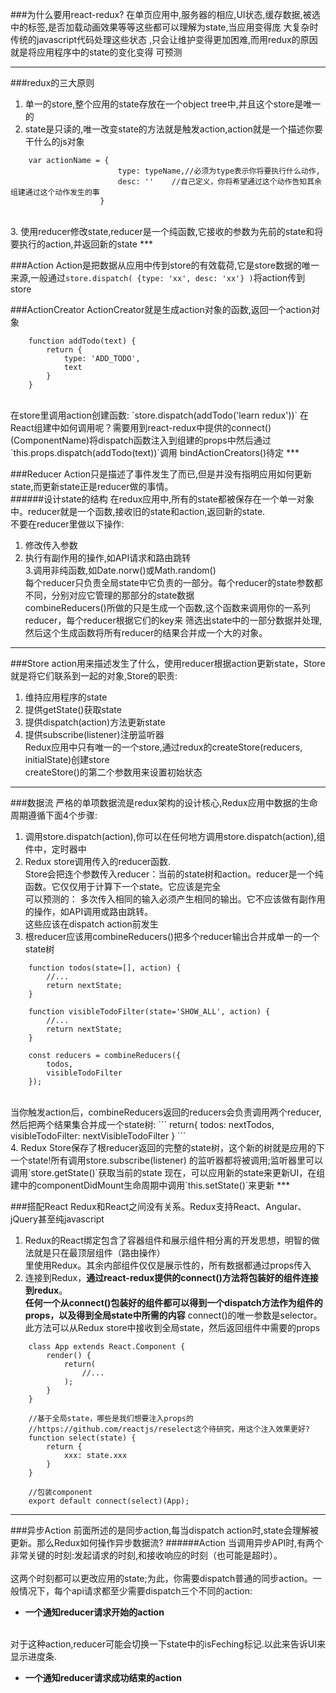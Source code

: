 ###为什么要用react-redux?
		在单页应用中,服务器的相应,UI状态,缓存数据,被选中的标签,是否加载动画效果等等这些都可以理解为state,当应用变得庞
		大复杂时传统的javascript代码处理这些状态 ,只会让维护变得更加困难,而用redux的原因就是将应用程序中的state的变化变得
		可预测
***

###redux的三大原则
1. 单一的store,整个应用的state存放在一个object tree中,并且这个store是唯一的
2. state是只读的,唯一改变state的方法就是触发action,action就是一个描述你要干什么的js对象    
```
	var actionName = { 
						type: typeName,//必须为type表示你将要执行什么动作,
						desc: ''	//自己定义，你将希望通过这个动作告知其余组建通过这个动作发生的事
					}
```
<br>
3. 使用reducer修改state,reducer是一个纯函数,它接收的参数为先前的state和将要执行的action,并返回新的state
***

###Action
Action是把数据从应用中传到store的有效载荷,它是store数据的唯一来源,一般通过`store.dispatch( {type: 'xx', desc: 'xx'} )`将action传到store
     
###ActionCreator
ActionCreator就是生成action对象的函数,返回一个action对象
```
	function addTodo(text) {
		return {
			type: 'ADD_TODO',
			text
		}
	}
```
<br>
在store里调用action创建函数: `store.dispatch(addTodo('learn redux'))`   
在React组建中如何调用呢？需要用到react-redux中提供的connect()(ComponentName)将dispatch函数注入到组建的props中然后通过    
`this.props.dispatch(addTodo(text))`调用    
bindActionCreators()待定
***

###Reducer
Action只是描述了事件发生了而已,但是并没有指明应用如何更新state,而更新state正是reducer做的事情。    
######设计state的结构
在redux应用中,所有的state都被保存在一个单一对象中。reducer就是一个函数,接收旧的state和action,返回新的state.    
不要在reducer里做以下操作:    
1. 修改传入参数    
2. 执行有副作用的操作,如API请求和路由跳转    
3.调用非纯函数,如Date.norw()或Math.random()       
		每个reducer只负责全局state中它负责的一部分。每个reducer的state参数都不同，分别对应它管理的那部分的state数据     
		combineReducers()所做的只是生成一个函数,这个函数来调用你的一系列reducer，每个reducer根据它们的key来
		筛选出state中的一部分数据并处理,然后这个生成函数将所有reducer的结果合并成一个大的对象。
***

###Store
action用来描述发生了什么，使用reducer根据action更新state，Store就是将它们联系到一起的对象,Store的职责:    
1. 维持应用程序的state    
2. 提供getState()获取state    
3. 提供dispatch(action)方法更新state    
4. 提供subscribe(listener)注册监听器    
Redux应用中只有唯一的一个store,通过redux的createStore(reducers, initialState)创建store    
createStore()的第二个参数用来设置初始状态    
***

###数据流
严格的单项数据流是redux架构的设计核心,Redux应用中数据的生命周期遵循下面4个步骤:   
1. 调用store.dispatch(action),你可以在任何地方调用store.dispatch(action),组件中，定时器中    
2. Redux store调用传入的reducer函数.      
		Store会把连个参数传入reducer：当前的state树和action。reducer是一个纯函数。它仅仅用于计算下一个state。它应该是完全    
		可以预测的：    多次传入相同的输入必须产生相同的输出。它不应该做有副作用的操作，如API调用或路由跳转。    
		这些应该在dispatch action前发生    
3. 根reducer应该用combineReducers()把多个reducer输出合并成单一的一个state树
```
	function todos(state=[], action) {
		//...
		return nextState;
	}
	
	function visibleTodoFilter(state='SHOW_ALL', action) {
		//...
		return nextState;
	}
	
	const reducers = combineReducers({
		todos,
		visibleTodoFilter
	});
```
<br>
当你触发action后，combineReducers返回的reducers会负责调用两个reducer,然后把两个结果集合并成一个state树:    
```
	return{
		todos: nextTodos,
		visibleTodoFilter: nextVisibleTodoFilter
	}
```
<br>
4. 	Redux Store保存了根reducer返回的完整的state树，这个新的树就是应用的下一个state!所有调用store.subscribe(listener)   
的监听器都将被调用;监听器里可以调用`store.getState()`获取当前的state   
现在，可以应用新的state来更新UI，在组建中的componentDidMount生命周期中调用`this.setState()`来更新		
***

###搭配React
Redux和React之间没有关系。Redux支持React、Angular、jQuery甚至纯javascript    
1. Redux的React绑定包含了容器组件和展示组件相分离的开发思想，明智的做法就是只在最顶层组件（路由操作）    
里使用Redux。其余内部组件仅仅是展示性的，所有数据都通过props传入    
2. 连接到Redux，**通过react-redux提供的connect()方法将包装好的组件连接到redux**。     
		**任何一个从connect()包装好的组件都可以得到一个dispatch方法作为组件的props，以及得到全局state中所需的内容**
		connect()的唯一参数是selector。此方法可以从Redux store中接收到全局state，然后返回组件中需要的props
```
	class App extends React.Component {
		render() {
			return(
				//...
			);
		}
	}
	
	//基于全局state，哪些是我们想要注入props的
	//https://github.com/reactjs/reselect这个待研究，用这个注入效果更好?
	function select(state) {
		return {
			xxx: state.xxx
		}
	}
	
	//包装component
	export default connect(select)(App);
```
***

###异步Action
		前面所述的是同步action,每当dispatch action时,state会理解被更新。那么Redux如何操作异步数据流?
######Action
当调用异步API时,有两个非常关键的时刻:发起请求的时刻,和接收响应的时刻（也可能是超时）。</br></br>
这两个时刻都可以更改应用的state;为此，你需要dispatch普通的同步action。一般情况下，每个api请求都至少需要dispatch三个不同的action:    

- **一个通知reducer请求开始的action**
</br>     
		对于这种action,reducer可能会切换一下state中的isFeching标记.以此来告诉UI来显示进度条.    
		
- **一个通知reducer请求成功结束的action**





